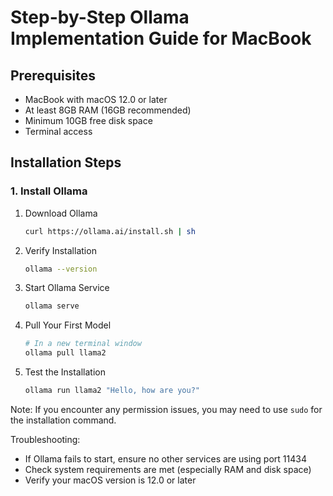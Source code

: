 # Step-by-Step Ollama Implementation Guide for MacBook

## Prerequisites
- MacBook with macOS 12.0 or later
- At least 8GB RAM (16GB recommended)
- Minimum 10GB free disk space
- Terminal access

## Installation Steps

### 1. Install Ollama
1. Download Ollama
   ```bash
   curl https://ollama.ai/install.sh | sh
   ```

2. Verify Installation
   ```bash
   ollama --version
   ```

3. Start Ollama Service
   ```bash
   ollama serve
   ```

4. Pull Your First Model
   ```bash
   # In a new terminal window
   ollama pull llama2
   ```

5. Test the Installation
   ```bash
   ollama run llama2 "Hello, how are you?"
   ```

Note: If you encounter any permission issues, you may need to use `sudo` for the installation command.

Troubleshooting:
- If Ollama fails to start, ensure no other services are using port 11434
- Check system requirements are met (especially RAM and disk space)
- Verify your macOS version is 12.0 or later
